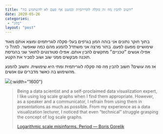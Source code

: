 ```yaml
---
title: "חשוב להבין מה זה סקלה לוגריתמית וכמעט אף פעם לא להשתמש בה"
date: 2020-05-26
categories: 
 - "בלוג"
layout: "post"
---
```


בתוך חוקר נתונים אני בוהה המון בגרפים בעלי סקלה לוגריתמים ומוצא אותם מאוד שימושיים מפעם לפעם. בתור מרצה אני משתדל להמנע מהם כמה שאפשר. למה? כי אפילו אנשים ״טכניים״ מתקשים להבין אותם. אפילו סטודנטים לתואר שני בהנדסת תוכנה מבקשים ממני שוב ושוב לסביר את הקטע.

אז מה עושים? חשוב להבין מה סה סקלה לוגריתמית ומתי היא שימושית. וחשוב להמנע מהשימוש בה כאשר מדברים עם אנשים.

![](https://randomstratum.files.wordpress.com/2020/05/image-1.png){:width="1600"}

> Being a data scientist and a self-proclaimed data visualization expert, I like using log scale graphs when I find them appropriate. However, as a speaker and a communicator, I refrain from using them in presentations as much as possible. From my experience as a data visualization lecturer, I noticed that even “technical” struggle grasping the concept of log scale graphs.
> 
> [Logarithmic scale misinforms. Period — Boris Gorelik](http://gorelik.net/2020/05/26/logarithmic-scale-misinforms-period/)
